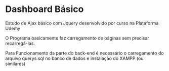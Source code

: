 # Dashboard Básico

Estudo de Ajax básico com Jquery desenvolvido por curso na Plataforma Udemy


O Programa basicamente faz carregamento de páginas sem precisar recarregá-las.

Para Funcionamento da parte do back-end é necessário o carregamento do arquivo querys.sql no banco de dados e instalação do XAMPP (ou similares)

